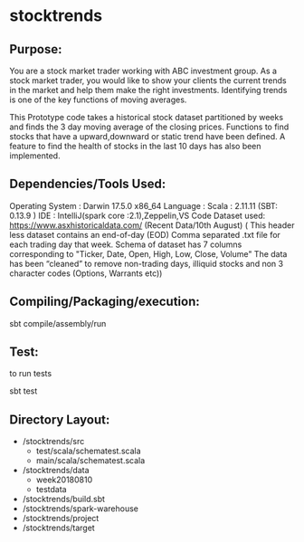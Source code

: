 # stocktrends
## Purpose: 
You are a stock market trader working with ABC investment
group. As a stock market trader, you would like to show your clients the
current trends in the market and help them make the right investments.
Identifying trends is one of the key functions of moving averages.

This Prototype code takes a historical stock dataset partitioned by
weeks and finds the 3 day moving average of the closing prices.
Functions to find stocks that have a upward,downward or static trend
have been defined. A feature to find the health of stocks in the last 10
days has also been implemented.

##  Dependencies/Tools Used:

Operating System : Darwin 17.5.0 x86\_64 Language : Scala : 2.11.11
(SBT: 0.13.9 ) IDE : IntelliJ(spark core :2.1),Zeppelin,VS Code Dataset
used: https://www.asxhistoricaldata.com/ (Recent Data/10th August) (
This header less dataset contains an end-of-day (EOD) Comma separated
.txt file for each trading day that week. Schema of dataset has 7
columns corresponding to "Ticker, Date, Open, High, Low, Close, Volume"
The data has been “cleaned” to remove non-trading days, illiquid stocks
and non 3 character codes (Options, Warrants etc))

##  Compiling/Packaging/execution:

sbt compile/assembly/run

## Test:

to run tests

sbt test

## Directory Layout:

* /stocktrends/src 
  * test/scala/schematest.scala
  * main/scala/schematest.scala 
* /stocktrends/data
  * week20180810 
  * testdata
* /stocktrends/build.sbt 
* /stocktrends/spark-warehouse 
* /stocktrends/project
* /stocktrends/target 



